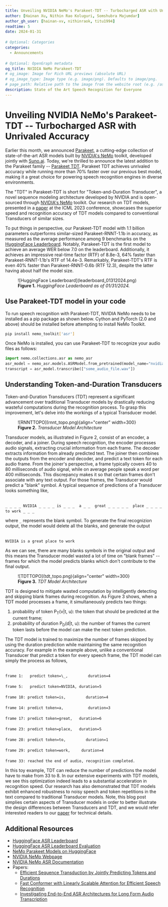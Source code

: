 ```yaml
---
title: Unveiling NVIDIA NeMo's Parakeet-TDT -- Turbocharged ASR with Unrivaled Accuracy
author: [Hainan Xu, Nithin Rao Koluguri, Somshubra Majumdar]
author_gh_user: [hainan-xv, nithinraok, titu1994]
readtime: 5
date: 2024-01-31

# Optional: Categories
categories:
  - Announcements

# Optional: OpenGraph metadata
og_title: NVIDIA NeMo Parakeet-TDT
# og_image: Image for Rich URL previews (absolute URL)
# og_image_type: Image type (e.g. image/png). Defaults to image/png.
# page_path: Relative path to the image from the website root (e.g. /assets/images/). If specified, the image at this path will be used for the link preview. It is unlikely you will need this parameter - you can probably use og_image instead.
description: State of the Art Speech Recognition for Everyone
---
```


# Unveiling NVIDIA NeMo's Parakeet-TDT -- Turbocharged ASR with Unrivaled Accuracy

Earlier this month, we announced [Parakeet](https://huggingface.co/collections/nvidia/parakeet-659711f49d1469e51546e021), a cutting-edge collection of state-of-the-art ASR models built by [NVIDIA's NeMo](https://nvidia.github.io/NeMo/) toolkit, developed jointly with [Suno.ai](http://suno.ai/). Today, we're thrilled to announce the latest addition to the Parakeet family -- [Parakeet TDT](https://huggingface.co/nvidia/parakeet-tdt-1.1b). Parakeet TDT achieves unrivaled accuracy while running more than 70% faster over our previous best model, making it a great choice for powering speech recognition engines in diverse environments.


The "TDT" in Parakeet-TDT is short for "Token-and-Duration Transducer", a novel sequence modeling architecture developed by NVIDIA and is open-sourced through [NVIDIA's NeMo](https://nvidia.github.io/NeMo/) toolkit. Our research on TDT models, presented in a [paper](https://arxiv.org/abs/2304.06795) at the ICML 2023 conference, showcases the superior speed and recognition accuracy of TDT models compared to conventional Transducers of similar sizes. 

To put things in perspective, our Parakeet-TDT model with 1.1 billion parameters outperforms similar-sized Parakeet-RNNT-1.1b in accuracy, as measured as the average performance among 9 benchmarks on the [HuggingFace Leaderboard](https://huggingface.co/spaces/hf-audio/open_asr_leaderboard). Notably, Parakeet-TDT is the first model to achieve an average WER below 7.0 on the leaderboard. Additionally, it achieves an impressive real-time factor (RTF) of 8.8e-3, 64% faster than Parakeet-RNNT-1.1b's RTF of 14.4e-3. Remarkably, Parakeet-TDT's RTF is even 40% faster than Parakeet-RNNT-0.6b (RTF 12.3), despite the latter having about half the model size.

<figure markdown>
  ![HuggingFace Leaderboard](leaderboard_01312024.png)
  <figcaption><b>Figure 1.</b> <i> HuggingFace Leaderboard as of 01/31/2024. </i></figcaption>
</figure>

## Use Parakeet-TDT model in your code

To run speech recognition with Parakeet-TDT, NVIDIA NeMo needs to be installed as a pip package as shown below. Cython and PyTorch (2.0 and above) should be installed before attempting to install NeMo Toolkit.

```bash 
pip install nemo_toolkit['asr']
```

Once NeMo is installed, you can use Parakeet-TDT to recognize your audio files as follows:
```python
import nemo.collections.asr as nemo_asr
asr_model = nemo_asr.models.ASRModel.from_pretrained(model_name="nvidia/parakeet-tdt-1.1b")
transcript = asr_model.transcribe(["some_audio_file.wav"])
```


## Understanding Token-and-Duration Transducers

Token-and-Duration Transducers (TDT) represent a significant advancement over traditional Transducer models by drastically reducing wasteful computations during the recognition process. To grasp this improvement, let's delve into the workings of a typical Transducer model.

<figure markdown>
  ![RNNTTOPO](rnnt_topo.png){align="center" width=300}
  <figcaption><b>Figure 2.</b> <i>Transducer Model Architecture</i></figcaption>
</figure>

Transducer models, as illustrated in Figure 2, consist of an encoder, a decoder, and a joiner. During speech recognition, the encoder processes audio signals, extracting crucial information from each frame. The decoder extracts information from already predicted text. The joiner then combines the outputs from the encoder and decoder, and predict a text token for each audio frame. From the joiner's perspective, a frame typically covers 40 to 80 milliseconds of audio signal, while on average people speak a word per 400 milliseconds. This discrepancy makes it so that certain frames don't associate with any text output. For those frames, the Transducer would predict a "blank" symbol. A typical sequence of predictions of a Transducer looks something like,

<code>
_ _ _ _ NVIDIA _ _ _ _ is _ _ _  a _ _  great _ _ _ _ _  place _ _ _ _ to work _ _ _
</code>

where <code>\_</code> represents the blank symbol. To generate the final recognizion output, the model would delete all the blanks, and generate the output

<code>
NVIDIA is a great place to work
</code>

As we can see, there are many blanks symbols in the original output and this means the Transducer model wasted a lot of time on "blank frames" -- frames for which the model predicts blanks which don't contribute to the final output.

<figure markdown>
  ![TDTTOPO](tdt_topo.png){align="center" width=300}
  <figcaption><b>Figure 3.</b> <i>TDT Model Architecture</i></figcaption>
</figure>


TDT is designed to mitigate wasted computation by intelligently detecting and skipping blank frames during recognition. As Figure 3 shows, when a TDT model processes a frame, it simultaneously predicts two things: 

<ol type="1">
<li>probability of token P<sub>T</sub>(v|t, u): the token that should be
predicted at the current frame;</li>
<li>probability of duration P<sub>D</sub>(d|t, u): the number of frames the
current token lasts before the model can make the next token prediction. 
</ol>

The TDT model is trained to maximize the number of frames skipped by using the
duration prediction while maintaining the same recognition accuracy.
For example in the example above, unlike a conventional Transducer that predict
a token for every speech frame, the TDT model can simply the process as follows,

<code>
frame 1:&nbsp;  predict token=\_, &nbsp;&nbsp;&nbsp;&nbsp;    duration=4 <br>
frame 5:&nbsp;  predict token=NVIDIA, duration=5 <br>
frame 10: predict token=is,&nbsp;&nbsp;&nbsp;&nbsp;     duration=4 <br>
frame 14: predict token=a,&nbsp;&nbsp;&nbsp;&nbsp;&nbsp;      duration=3 <br>
frame 17: predict token=great,&nbsp;  duration=6 <br>
frame 23: predict token=place,&nbsp;  duration=5 <br>
frame 28: predict token=to,&nbsp;&nbsp;&nbsp;&nbsp;     duration=1 <br>
frame 29: predict token=work,&nbsp;&nbsp;   duration=4 <br>
frame 33: reached the end of audio, recognition completed.
</code>

In this toy example, TDT can reduce the number of predictions the model have to make
from 33 to 8. In our extensive experiments with TDT models, we see this
optimization indeed leads to a substantial acceleration in recognition speed.
Our research has also demonstrated that TDT models exhibit enhanced robustness
to noisy speech and token repetitions in the text compared to traditional
Transducer models. Note, this blog post simplies certain aspects of Transducer models
in order to better illustrate the design differences between
Transducers and TDT, and we would refer interested readers to our
[paper](https://arxiv.org/abs/2309.09950) for technical details. 


## Additional Resources

* [HuggingFace ASR Leaderboard](https://huggingface.co/spaces/hf-audio/open_asr_leaderboard)
* [HuggingFace ASR Leaderboard Evaluation](https://github.com/huggingface/open_asr_leaderboard)
* [NeMo Parakeet Models on HuggingFace](https://huggingface.co/models?library=nemo&sort=trending&search=parakee)
* [NVIDIA NeMo Webpage](https://github.com/NVIDIA/NeMo)
* [NVIDIA NeMo ASR Documentation](https://docs.nvidia.com/deeplearning/nemo/user-guide/index.html)
* Papers:
    * [Efficient Sequence Transduction by Jointly Predicting Tokens and Durations](https://arxiv.org/abs/2304.06795)
    * [Fast Conformer with Linearly Scalable Attention for Efficient Speech Recognition](https://arxiv.org/abs/2305.05084)
    * [Investigating End-to-End ASR Architectures for Long Form Audio Transcription](https://arxiv.org/abs/2309.09950)
